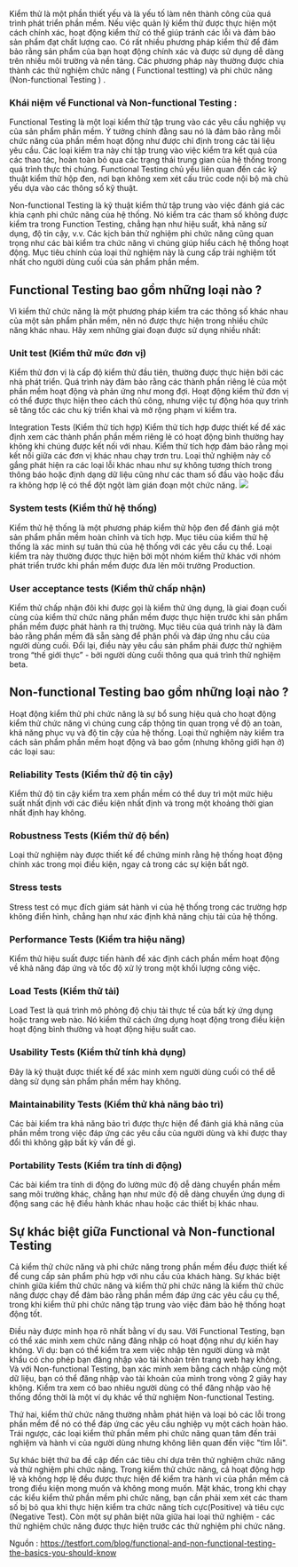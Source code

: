 Kiểm thử là một phần thiết yếu và là yếu tố làm nên thành công của quá trình phát triển phần mềm. Nếu việc quản lý kiểm thử được thực hiện một cách chính xác,  hoạt động kiểm thử có thể giúp tránh các lỗi và đảm bảo sản phẩm đạt chất lượng cao. Có rất nhiều phương pháp kiểm thử để đảm bảo rằng sản phẩm của bạn hoạt động chính xác và được sử dụng dễ dàng trên nhiều môi trường và nền tảng. Các phương pháp này thường được chia thành các thử nghiệm chức năng ( Functional testting) và phi chức năng (Non-functional Testing ) . 

### Khái niệm về Functional và Non-functional Testing : 

Functional Testing là một loại kiểm thử tập trung vào các yêu cầu nghiệp vụ của sản phẩm phần mềm. Ý tưởng chính đằng sau nó là đảm bảo rằng mỗi chức năng của phần mềm hoạt động như được chỉ định trong các tài liệu yêu cầu. Các loại kiểm tra này chỉ tập trung vào việc kiểm tra kết quả của các thao tác, hoàn toàn bỏ qua các trạng thái trung gian của hệ thống trong quá trình thực thi chúng. Functional Testing chủ yếu liên quan đến các kỹ thuật kiểm thử hộp đen, nơi bạn không xem xét cấu trúc code nội bộ mà chủ yếu dựa vào các thông số kỹ thuật.

Non-functional Testing  là kỹ thuật kiểm thử tập trung vào việc đánh giá các khía cạnh phi chức năng của hệ thống. Nó kiểm tra các tham số không được kiểm tra trong Function Testing, chẳng hạn như hiệu suất, khả năng sử dụng, độ tin cậy, v.v. Các kịch bản thử nghiệm phi chức năng cũng quan trọng như các bài kiểm tra chức năng vì chúng giúp hiểu cách hệ thống hoạt động. Mục tiêu chính của loại thử nghiệm này là cung cấp trải nghiệm tốt nhất cho người dùng cuối của sản phẩm phần mềm.

## Functional Testing bao gồm những loại nào ? 

Vì kiểm thử chức năng là một phương pháp kiểm tra các thông số khác nhau của một sản phẩm phần mềm, nên nó được thực hiện trong nhiều chức năng khác nhau. Hãy xem những giai đoạn được sử dụng nhiều nhất:

### Unit test (Kiểm thử mức đơn vị) 
Kiểm thử đơn vị là cấp độ kiểm thử đầu tiên, thường được thực hiện bởi các nhà phát triển. Quá trình này đảm bảo rằng các thành phần riêng lẻ của một phần mềm hoạt động và phản ứng như mong đợi. Hoạt động kiểm thử đơn vị có thể được thực hiện theo cách thủ công, nhưng việc tự động hóa quy trình sẽ tăng tốc các chu kỳ triển khai và mở rộng phạm vi kiểm tra.

Integration Tests (Kiểm thử tích hợp) 
Kiểm thử tích hợp được thiết kế để xác định xem các thành phần phần mềm riêng lẻ có hoạt động bình thường hay không khi chúng được kết nối với nhau. Kiểm thử tích hợp đảm bảo rằng mọi kết nối giữa các đơn vị khác nhau chạy trơn tru. Loại thử nghiệm này cố gắng phát hiện ra các loại lỗi khác nhau như sự không tương thích trong thông báo hoặc định dạng dữ liệu cũng như các tham số đầu vào hoặc đầu ra không hợp lệ có thể đột ngột làm gián đoạn một chức năng. 
![](https://images.viblo.asia/1f746a03-d773-4186-a9cf-6c9dbe3e4fe5.jpg)


### System tests (Kiểm thử hệ thống)

Kiểm thử hệ thống là một phương pháp kiểm thử hộp đen để đánh giá một sản phẩm phần mềm hoàn chỉnh và tích hợp. Mục tiêu của kiểm thử hệ thống là xác minh sự tuân thủ của hệ thống với các yêu cầu cụ thể. Loại kiểm tra này thường được thực hiện bởi một nhóm kiểm thử khác với nhóm phát triển trước khi phần mềm được đưa lên môi trường Production. 

### User acceptance tests (Kiểm thử chấp nhận) 

Kiểm thử chấp nhận đôi khi được gọi là kiểm thử ứng dụng, là giai đoạn cuối cùng của kiểm thử chức năng phần mềm được thực hiện trước khi sản phẩm phần mềm được phát hành ra thị trường. Mục tiêu của quá trình này là đảm bảo rằng phần mềm đã sẵn sàng để phân phối và đáp ứng nhu cầu của người dùng cuối. Đổi lại, điều này yêu cầu sản phẩm phải được thử nghiệm trong “thế giới thực” - bởi người dùng cuối thông qua quá trình thử nghiệm beta.

## Non-functional Testing bao gồm những loại nào ? 

Hoạt động kiểm thử phi chức năng là sự bổ sung hiệu quả cho hoạt động kiểm thử chức năng vì chúng cung cấp thông tin quan trọng về độ an toàn, khả năng phục vụ và độ tin cậy của hệ thống. Loại thử nghiệm này kiểm tra cách sản phẩm phần mềm hoạt động và bao gồm (nhưng không giới hạn ở) các loại sau:

### Reliability Tests (Kiểm thử độ tin cậy)

Kiểm thử độ tin cậy kiểm tra xem phần mềm có thể duy trì một mức hiệu suất nhất định với các điều kiện nhất định và trong một khoảng thời gian nhất định hay không.

### Robustness Tests (Kiểm thử độ bền)

Loại thử nghiệm này được thiết kế để chứng minh rằng hệ thống hoạt động chính xác trong mọi điều kiện, ngay cả trong các sự kiện bất ngờ.

### Stress tests 
Stress test có mục đích giám sát hành vi của hệ thống trong các trường hợp không điển hình, chẳng hạn như xác định khả năng chịu tải của hệ thống. 

### Performance Tests (Kiểm tra hiệu năng)

Kiểm thử hiệu suất được tiến hành để xác định cách phần mềm hoạt động về khả năng đáp ứng và tốc độ xử lý trong một khối lượng công việc.

### Load Tests (Kiểm thử tải) 

Load Test là quá trình mô phỏng độ chịu tải thực tế của bất kỳ ứng dụng hoặc trang web nào. Nó kiểm thử cách ứng dụng hoạt động trong điều kiện hoạt động bình thường và hoạt động hiệu suất cao.

### Usability Tests (Kiểm thử tính khả dụng) 

Đây là kỹ thuật được thiết kế để xác minh xem người dùng cuối có thể dễ dàng sử dụng sản phẩm phần mềm hay không.

### Maintainability Tests (Kiểm thử khả năng bảo trì)

Các bài kiểm tra khả năng bảo trì được thực hiện để đánh giá khả năng của phần mềm trong việc đáp ứng các yêu cầu của người dùng và khi được thay đổi thì không gặp bất kỳ vấn đề gì.

### Portability Tests (Kiểm tra tính di động)

Các bài kiểm tra tính di động đo lường mức độ dễ dàng chuyển phần mềm sang môi trường khác, chẳng hạn như mức độ dễ dàng chuyển ứng dụng di động sang các hệ điều hành khác nhau hoặc các thiết bị khác nhau.

## Sự khác biệt giữa Functional và Non-functional Testing 

Cả kiểm thử chức năng và phi chức năng trong phần mềm đều được thiết kế để cung cấp sản phẩm phù hợp với nhu cầu của khách hàng. Sự khác biệt chính giữa kiểm thử chức năng và kiểm thử phi chức năng là kiểm thử chức năng được chạy để đảm bảo rằng phần mềm đáp ứng các yêu cầu cụ thể, trong khi kiểm thử phi chức năng tập trung vào việc đảm bảo hệ thống hoạt động tốt.

 

Điều này được minh họa rõ nhất bằng ví dụ sau. Với Functional Testing, bạn có thể xác minh xem chức năng đăng nhập có hoạt động như dự kiến hay không. Ví dụ: bạn có thể kiểm tra xem việc nhập tên người dùng và mật khẩu có cho phép bạn đăng nhập vào tài khoản trên trang web hay không. Và với Non-functional Testing, bạn xác minh xem bằng cách nhập cùng một dữ liệu, bạn có thể đăng nhập vào tài khoản của mình trong vòng 2 giây hay không. Kiểm tra xem có bao nhiêu người dùng có thể đăng nhập vào hệ thống đồng thời là một ví dụ khác về thử nghiệm Non-functional Testing. 

Thứ hai, kiểm thử chức năng thường nhằm phát hiện và loại bỏ các lỗi trong phần mềm để nó có thể đáp ứng các yêu cầu nghiệp vụ một cách hoàn hảo. Trái ngược, các loại kiểm thử phần mềm phi chức năng quan tâm đến trải nghiệm và hành vi của người dùng nhưng không liên quan đến việc "tìm lỗi". 

 

Sự khác biệt thứ ba đề cập đến các tiêu chí dựa trên thử nghiệm chức năng và thử nghiệm phi chức năng. Trong kiểm thử chức năng, cả hoạt động hợp lệ và không hợp lệ đều được thực hiện để kiểm tra hành vi của phần mềm cả trong điều kiện mong muốn và không mong muốn. Mặt khác, trong khi chạy các kiểu kiểm thử phần mềm phi chức năng, bạn cần phải xem xét các tham số bị bỏ qua khi thực hiện kiểm tra chức năng tích cực(Positive) và tiêu cực (Negative Test). Còn một sự phân biệt nữa giữa hai loại thử nghiệm - các thử nghiệm chức năng được thực hiện trước các thử nghiệm phi chức năng.

Nguồn : https://testfort.com/blog/functional-and-non-functional-testing-the-basics-you-should-know